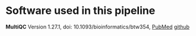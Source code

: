 # Software used in this pipeline

**MultiQC**
Version 1.27.1, doi: 10.1093/bioinformatics/btw354, [PubMed](https://pubmed.ncbi.nlm.nih.gov/27312411/) [github](https://github.com/MultiQC/MultiQC)

